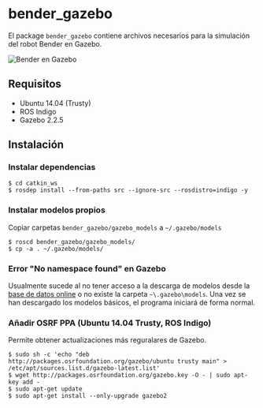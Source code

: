 bender_gazebo
=============

El package `bender_gazebo` contiene archivos necesarios para la simulación del robot Bender en Gazebo.

![Bender en Gazebo](img/bender_gazebo.png)

Requisitos
----------

* Ubuntu 14.04 (Trusty)
* ROS Indigo
* Gazebo 2.2.5

Instalación
-----------

### Instalar dependencias

~~~
$ cd catkin_ws
$ rosdep install --from-paths src --ignore-src --rosdistro=indigo -y
~~~

### Instalar modelos propios

Copiar carpetas `bender_gazebo/gazebo_models` a `~/.gazebo/models`

~~~
$ roscd bender_gazebo/gazebo_models/
$ cp -a . ~/.gazebo/models/
~~~

### Error "No namespace found" en Gazebo

Usualmente sucede al no tener acceso a la descarga de modelos desde la [base de datos online](http://models.gazebosim.org/) o no existe la carpeta `~\.gazebo\models`. Una vez se han descargado los modelos básicos, el programa iniciará de forma normal.

### Añadir OSRF PPA (Ubuntu 14.04 Trusty, ROS Indigo)

Permite obtener actualizaciones más reguralares de Gazebo.

~~~
$ sudo sh -c 'echo "deb http://packages.osrfoundation.org/gazebo/ubuntu trusty main" > /etc/apt/sources.list.d/gazebo-latest.list'
$ wget http://packages.osrfoundation.org/gazebo.key -O - | sudo apt-key add -
$ sudo apt-get update
$ sudo apt-get install --only-upgrade gazebo2
~~~
